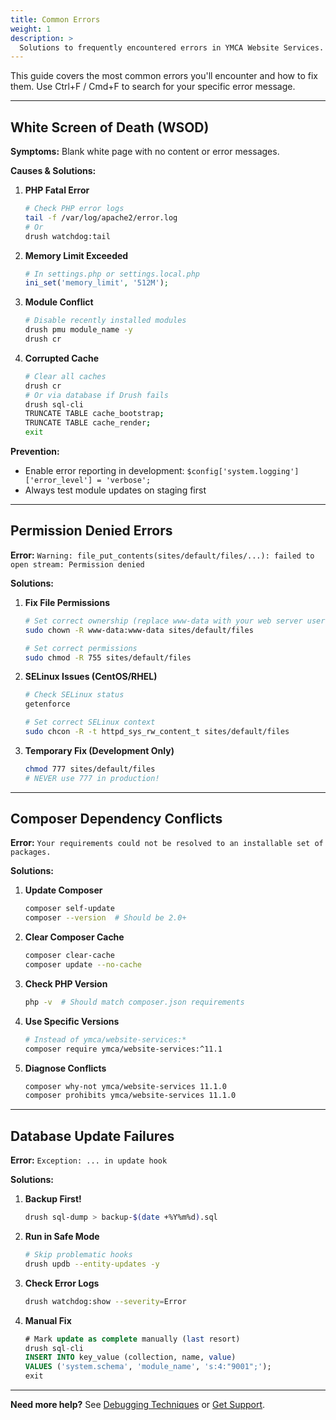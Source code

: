 ```yaml
---
title: Common Errors
weight: 1
description: >
  Solutions to frequently encountered errors in YMCA Website Services.
---
```


This guide covers the most common errors you'll encounter and how to fix them. Use Ctrl+F / Cmd+F to search for your specific error message.

---

## White Screen of Death (WSOD)

**Symptoms:** Blank white page with no content or error messages.

**Causes & Solutions:**

1. **PHP Fatal Error**
   ```bash
   # Check PHP error logs
   tail -f /var/log/apache2/error.log
   # Or
   drush watchdog:tail
   ```

2. **Memory Limit Exceeded**
   ```php
   # In settings.php or settings.local.php
   ini_set('memory_limit', '512M');
   ```

3. **Module Conflict**
   ```bash
   # Disable recently installed modules
   drush pmu module_name -y
   drush cr
   ```

4. **Corrupted Cache**
   ```bash
   # Clear all caches
   drush cr
   # Or via database if Drush fails
   drush sql-cli
   TRUNCATE TABLE cache_bootstrap;
   TRUNCATE TABLE cache_render;
   exit
   ```

**Prevention:**
- Enable error reporting in development: `$config['system.logging']['error_level'] = 'verbose';`
- Always test module updates on staging first

---

## Permission Denied Errors

**Error:** `Warning: file_put_contents(sites/default/files/...): failed to open stream: Permission denied`

**Solutions:**

1. **Fix File Permissions**
   ```bash
   # Set correct ownership (replace www-data with your web server user)
   sudo chown -R www-data:www-data sites/default/files

   # Set correct permissions
   sudo chmod -R 755 sites/default/files
   ```

2. **SELinux Issues (CentOS/RHEL)**
   ```bash
   # Check SELinux status
   getenforce

   # Set correct SELinux context
   sudo chcon -R -t httpd_sys_rw_content_t sites/default/files
   ```

3. **Temporary Fix (Development Only)**
   ```bash
   chmod 777 sites/default/files
   # NEVER use 777 in production!
   ```

---

## Composer Dependency Conflicts

**Error:** `Your requirements could not be resolved to an installable set of packages.`

**Solutions:**

1. **Update Composer**
   ```bash
   composer self-update
   composer --version  # Should be 2.0+
   ```

2. **Clear Composer Cache**
   ```bash
   composer clear-cache
   composer update --no-cache
   ```

3. **Check PHP Version**
   ```bash
   php -v  # Should match composer.json requirements
   ```

4. **Use Specific Versions**
   ```bash
   # Instead of ymca/website-services:*
   composer require ymca/website-services:^11.1
   ```

5. **Diagnose Conflicts**
   ```bash
   composer why-not ymca/website-services 11.1.0
   composer prohibits ymca/website-services 11.1.0
   ```

---

## Database Update Failures

**Error:** `Exception: ... in update hook`

**Solutions:**

1. **Backup First!**
   ```bash
   drush sql-dump > backup-$(date +%Y%m%d).sql
   ```

2. **Run in Safe Mode**
   ```bash
   # Skip problematic hooks
   drush updb --entity-updates -y
   ```

3. **Check Error Logs**
   ```bash
   drush watchdog:show --severity=Error
   ```

4. **Manual Fix**
   ```sql
   # Mark update as complete manually (last resort)
   drush sql-cli
   INSERT INTO key_value (collection, name, value)
   VALUES ('system.schema', 'module_name', 's:4:"9001";');
   exit
   ```

---

**Need more help?** See [Debugging Techniques](../debugging/) or [Get Support](../#getting-help).
